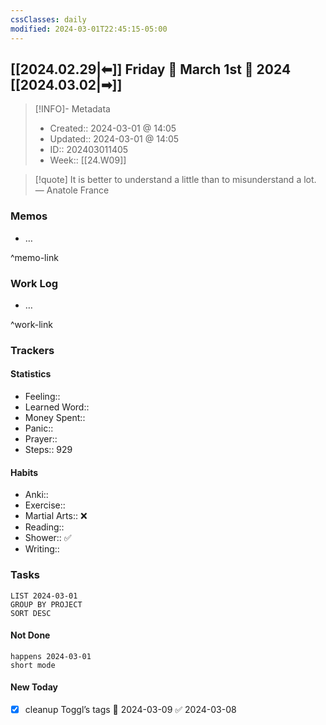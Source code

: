 ```yaml
---
cssClasses: daily
modified: 2024-03-01T22:45:15-05:00
---
```


## [[2024.02.29|⬅]] Friday 💠 March 1st 💠 2024 [[2024.03.02|➡]]

> [!INFO]- Metadata
> - Created:: 2024-03-01 @ 14:05
> - Updated:: 2024-03-01 @ 14:05
> - ID:: 202403011405
> - Week:: [[24.W09]]

> [!quote] It is better to understand a little than to misunderstand a lot.
> — Anatole France

### Memos
- …

^memo-link

### Work Log
- …

^work-link

### Trackers

#### Statistics

- Feeling:: 
- Learned Word:: 
- Money Spent:: 
- Panic:: 
- Prayer:: 
- Steps:: 929

#### Habits

- Anki:: 
- Exercise:: 
- Martial Arts:: ❌
- Reading:: 
- Shower:: ✅
- Writing:: 

### Tasks

```toggl
LIST 2024-03-01
GROUP BY PROJECT
SORT DESC
```

#### Not Done

```tasks
happens 2024-03-01
short mode
```

#### New Today
- [x] cleanup Toggl’s tags 📅 2024-03-09 ✅ 2024-03-08
